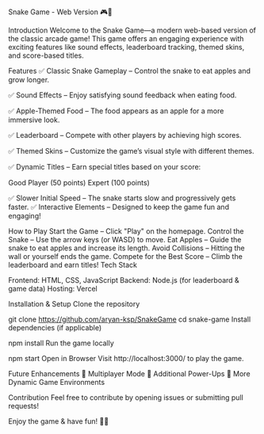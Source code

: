 Snake Game - Web Version 🎮🐍

Introduction
Welcome to the Snake Game—a modern web-based version of the classic arcade game! 
This game offers an engaging experience with exciting features like sound effects, leaderboard tracking, themed skins, and score-based titles.

Features
✅ Classic Snake Gameplay – Control the snake to eat apples and grow longer.

✅ Sound Effects – Enjoy satisfying sound feedback when eating food.

✅ Apple-Themed Food – The food appears as an apple for a more immersive look.

✅ Leaderboard – Compete with other players by achieving high scores.

✅ Themed Skins – Customize the game’s visual style with different themes.

✅ Dynamic Titles – Earn special titles based on your score:

Good Player (50 points)
Expert (100 points)


✅ Slower Initial Speed – The snake starts slow and progressively gets faster.
✅ Interactive Elements – Designed to keep the game fun and engaging!

How to Play
Start the Game – Click "Play" on the homepage.
Control the Snake – Use the arrow keys (or WASD) to move.
Eat Apples – Guide the snake to eat apples and increase its length.
Avoid Collisions – Hitting the wall or yourself ends the game.
Compete for the Best Score – Climb the leaderboard and earn titles!
Tech Stack


Frontend: HTML, CSS, JavaScript
Backend: Node.js (for leaderboard & game data)
Hosting: Vercel


Installation & Setup
Clone the repository

git clone https://github.com/aryan-ksp/SnakeGame
cd snake-game
Install dependencies (if applicable)

npm install
Run the game locally

npm start
Open in Browser
Visit http://localhost:3000/ to play the game.

Future Enhancements
🚀 Multiplayer Mode
🚀 Additional Power-Ups
🚀 More Dynamic Game Environments

Contribution
Feel free to contribute by opening issues or submitting pull requests!

Enjoy the game & have fun! 🎉🐍


